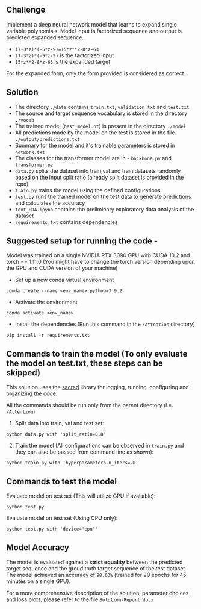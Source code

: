 ## Challenge
Implement a deep neural network model that learns to expand single variable polynomials. Model input is factorized sequence and output is predicted expanded sequence. 

* `(7-3*z)*(-5*z-9)=15*z**2-8*z-63`
* `(7-3*z)*(-5*z-9)` is the factorized input
* `15*z**2-8*z-63`  is the expanded target

For the expanded form, only the form provided is considered as correct.

## Solution
* The directory `./data` contains `train.txt`, `validation.txt` and `test.txt`
* The source and target sequence vocabulary is stored in the directory `./vocab` 
* The trained model (`best_model.pt`) is present in the directory `./model`
* All predictions made by the model on the test is stored in the file `./output/predictions.txt`
* Summary for the model and it's trainable parameters is stored in `network.txt`
* The classes for the transformer model are in - `backbone.py` and `transformer.py`
* `data.py` splits the dataset into train,val and train datasets randomly based on the input split ratio (already split dataset is provided in the repo)
* `train.py` trains the model using the defined configurations
* `test.py` runs the trained model on the test data to generate predictions and calculates the accuracy
* `text_EDA.ipynb` contains the preliminary exploratory data analysis of the dataset
* `requirements.txt` contains dependencies


## Suggested setup for running the code -
Model was trained on a single NVIDIA RTX 3090 GPU with CUDA 10.2 and torch == 1.11.0 (You might have to change the torch version depending upon the GPU and CUDA version of your machine)

- Set up a new conda virtual environment 
```shell
conda create --name <env_name> python=3.9.2
```

- Activate the environment
```shell
conda activate <env_name>
```

- Install the dependencies (Run this command in the `/Attention` directory)
```shell
pip install -r requirements.txt
```
## Commands to train the model (To only evaluate the model on test.txt, these steps can be skipped)
This solution uses the [sacred](https://sacred.readthedocs.io/en/stable/quickstart.html#) library for logging, running, configuring and organizing the code.

All the commands should be run only from the parent directory (i.e. `/Attention`)

1) Split data into train, val and test set:
```shell
python data.py with 'split_ratio=0.8'
```

2) Train the model (All configurations can be observed in `train.py` and they can also be passed from command line as shown):
```shell
python train.py with 'hyperparameters.n_iters=20'
```

## Commands to test the model
Evaluate model on test set (This will utilize GPU if available):
```shell
python test.py
```
Evaluate model on test set (Using CPU only):
```shell
python test.py with 'device="cpu"'
```

## Model Accuracy
The model is evaluated against a **strict equality** between the predicted target sequence and the groud truth target sequence of the test dataset. The model achieved an accuracy of `98.63%` (trained for 20 epochs for 45 minutes on a single GPU).

For a more comprehensive description of the solution, parameter choices and loss plots, please refer to the file `Solution-Report.docx`
